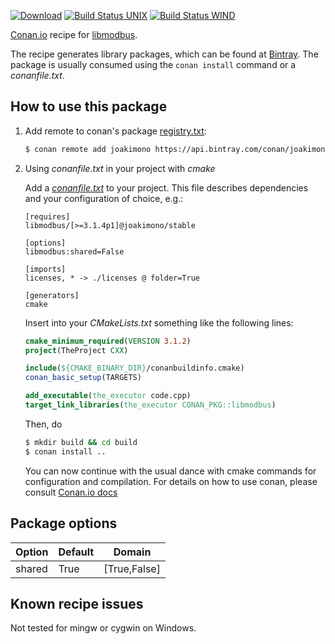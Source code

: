[![Download](https://api.bintray.com/packages/joakimono/conan/libmodbus%3Ajoakimono/images/download.svg)](https://bintray.com/joakimono/conan/libmodbus%3Ajoakimono/_latestVersion)
[![Build Status UNIX](https://travis-ci.org/joakimono/conan-libmodbus.png?branch=master)](https://travis-ci.org/joakimono/conan-libmodbus)
[![Build Status WIND](https://ci.appveyor.com/api/projects/status/github/joakimono/conan-libmodbus?branch=master&svg=true)](https://ci.appveyor.com/project/joakimono/conan-libmodbus)


[Conan.io](https://conan.io) recipe for [libmodbus](http://libmodbus.org).

The recipe generates library packages, which can be found at [Bintray](https://bintray.com/joakimono/conan/libmodbus%3Ajoakimono).
The package is usually consumed using the `conan install` command or a *conanfile.txt*.

## How to use this package

1. Add remote to conan's package [registry.txt](http://docs.conan.io/en/latest/reference/config_files/registry.txt.html):

   ```bash
   $ conan remote add joakimono https://api.bintray.com/conan/joakimono/conan
   ```

2. Using *conanfile.txt* in your project with *cmake*

   Add a [*conanfile.txt*](http://docs.conan.io/en/latest/reference/conanfile_txt.html) to your project. This file describes dependencies and your configuration of choice, e.g.:

   ```
   [requires]
   libmodbus/[>=3.1.4p1]@joakimono/stable

   [options]
   libmodbus:shared=False

   [imports]
   licenses, * -> ./licenses @ folder=True

   [generators]
   cmake
   ```

   Insert into your *CMakeLists.txt* something like the following lines:
   ```cmake
   cmake_minimum_required(VERSION 3.1.2)
   project(TheProject CXX)

   include(${CMAKE_BINARY_DIR}/conanbuildinfo.cmake)
   conan_basic_setup(TARGETS)

   add_executable(the_executor code.cpp)
   target_link_libraries(the_executor CONAN_PKG::libmodbus)
   ```
   Then, do
   ```bash
   $ mkdir build && cd build
   $ conan install ..
   ```
   You can now continue with the usual dance with cmake commands for configuration and compilation. For details on how to use conan, please consult [Conan.io docs](http://docs.conan.io/en/latest/)

## Package options

Option | Default | Domain
---|---|---
shared|True|[True,False]

## Known recipe issues

Not tested for mingw or cygwin on Windows.
